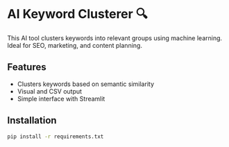 # AI Keyword Clusterer 🔍

This AI tool clusters keywords into relevant groups using machine learning.  
Ideal for SEO, marketing, and content planning.

## Features
- Clusters keywords based on semantic similarity
- Visual and CSV output
- Simple interface with Streamlit

## Installation
```bash
pip install -r requirements.txt